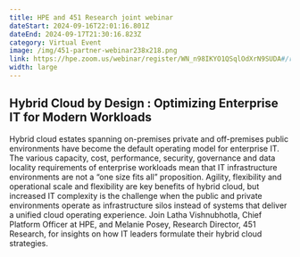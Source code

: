```yaml
---
title: HPE and 451 Research joint webinar
dateStart: 2024-09-16T22:01:16.801Z
dateEnd: 2024-09-17T21:30:16.823Z
category: Virtual Event
image: /img/451-partner-webinar238x218.png
link: https://hpe.zoom.us/webinar/register/WN_n98IKYO1QSqlOdXrN9SUDA#/registration
width: large
---
```

## Hybrid Cloud by Design : Optimizing Enterprise IT for Modern Workloads

Hybrid cloud estates spanning on-premises private and off-premises public environments have become the default operating model for enterprise IT. The various capacity, cost, performance, security, governance and data locality requirements of enterprise workloads mean that IT infrastructure environments are not a “one size fits all” proposition. Agility, flexibility and operational scale and flexibility are key benefits of hybrid cloud, but increased IT complexity is the challenge when the public and private environments operate as infrastructure silos instead of systems that deliver a unified cloud operating experience. Join Latha Vishnubhotla, Chief Platform Officer at HPE, and Melanie Posey, Research Director, 451 Research, for insights on how IT leaders formulate their hybrid cloud strategies.